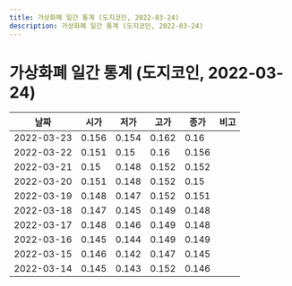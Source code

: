 ```yaml
---
title: 가상화폐 일간 통계 (도지코인, 2022-03-24)
description: 가상화폐 일간 통계 (도지코인, 2022-03-24)
---
```


가상화폐 일간 통계 (도지코인, 2022-03-24)
===

|날짜|시가|저가|고가|종가|비고|
|--|--|--|--|--|--|
|2022-03-23|0.156|0.154|0.162|0.16|    |
|2022-03-22|0.151|0.15|0.16|0.156|    |
|2022-03-21|0.15|0.148|0.152|0.152|    |
|2022-03-20|0.151|0.148|0.152|0.15|    |
|2022-03-19|0.148|0.147|0.152|0.151|    |
|2022-03-18|0.147|0.145|0.149|0.148|    |
|2022-03-17|0.148|0.146|0.149|0.148|    |
|2022-03-16|0.145|0.144|0.149|0.149|    |
|2022-03-15|0.146|0.142|0.147|0.145|    |
|2022-03-14|0.145|0.143|0.152|0.146|    |
